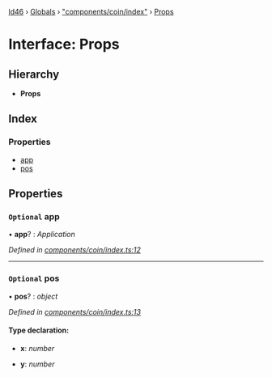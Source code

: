 [ld46](../README.md) › [Globals](../globals.md) › ["components/coin/index"](../modules/_components_coin_index_.md) › [Props](_components_coin_index_.props.md)

# Interface: Props

## Hierarchy

* **Props**

## Index

### Properties

* [app](_components_coin_index_.props.md#optional-app)
* [pos](_components_coin_index_.props.md#optional-pos)

## Properties

### `Optional` app

• **app**? : *Application*

*Defined in [components/coin/index.ts:12](https://github.com/jrod-disco/ld46-keepalive/blob/5db6013/src/components/coin/index.ts#L12)*

___

### `Optional` pos

• **pos**? : *object*

*Defined in [components/coin/index.ts:13](https://github.com/jrod-disco/ld46-keepalive/blob/5db6013/src/components/coin/index.ts#L13)*

#### Type declaration:

* **x**: *number*

* **y**: *number*
